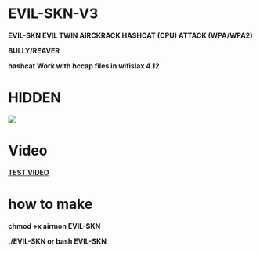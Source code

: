 # EVIL-SKN-V3
<p><strong>EVIL-SKN EVIL TWIN AIRCKRACK HASHCAT (CPU) ATTACK (WPA/WPA2) 
<p><strong>BULLY/REAVER
<p><strong>hashcat Work with hccap files in wifislax 4.12

# HIDDEN

<img src="https://i.imgur.com/66915Ge.png">

# Video

<a href="https://youtu.be/wLvPsjmDkcw">TEST VIDEO</a>

# how to make

 chmod +x airmon EVIL-SKN
 
 ./EVIL-SKN or bash EVIL-SKN

